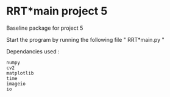 # RRT*main project 5
Baseline package for project 5

Start the program by running the following file " RRT*main.py "

Dependancies used :

	numpy 
	cv2 
	matplotlib
	time
	imageio
	io
